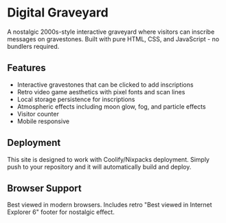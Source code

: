 # Digital Graveyard

A nostalgic 2000s-style interactive graveyard where visitors can inscribe messages on gravestones. Built with pure HTML, CSS, and JavaScript - no bundlers required.

## Features

- Interactive gravestones that can be clicked to add inscriptions
- Retro video game aesthetics with pixel fonts and scan lines
- Local storage persistence for inscriptions
- Atmospheric effects including moon glow, fog, and particle effects
- Visitor counter
- Mobile responsive

## Deployment

This site is designed to work with Coolify/Nixpacks deployment. Simply push to your repository and it will automatically build and deploy.

## Browser Support

Best viewed in modern browsers. Includes retro "Best viewed in Internet Explorer 6" footer for nostalgic effect.